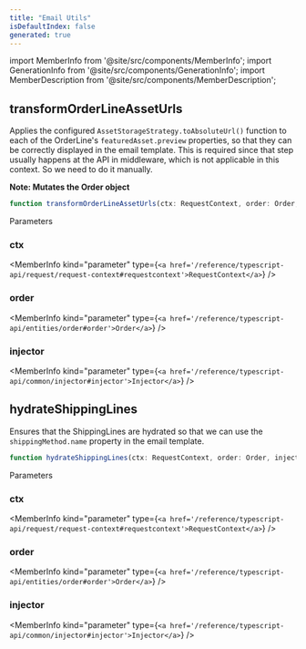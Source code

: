 ```yaml
---
title: "Email Utils"
isDefaultIndex: false
generated: true
---
```

<!-- This file was generated from the Vendure source. Do not modify. Instead, re-run the "docs:build" script -->
import MemberInfo from '@site/src/components/MemberInfo';
import GenerationInfo from '@site/src/components/GenerationInfo';
import MemberDescription from '@site/src/components/MemberDescription';


## transformOrderLineAssetUrls

<GenerationInfo sourceFile="packages/email-plugin/src/handler/default-email-handlers.ts" sourceLine="101" packageName="@vendure/email-plugin" />

Applies the configured `AssetStorageStrategy.toAbsoluteUrl()` function to each of the
OrderLine's `featuredAsset.preview` properties, so that they can be correctly displayed
in the email template.
This is required since that step usually happens at the API in middleware, which is not
applicable in this context. So we need to do it manually.

**Note: Mutates the Order object**

```ts title="Signature"
function transformOrderLineAssetUrls(ctx: RequestContext, order: Order, injector: Injector): Order
```
Parameters

### ctx

<MemberInfo kind="parameter" type={`<a href='/reference/typescript-api/request/request-context#requestcontext'>RequestContext</a>`} />

### order

<MemberInfo kind="parameter" type={`<a href='/reference/typescript-api/entities/order#order'>Order</a>`} />

### injector

<MemberInfo kind="parameter" type={`<a href='/reference/typescript-api/common/injector#injector'>Injector</a>`} />



## hydrateShippingLines

<GenerationInfo sourceFile="packages/email-plugin/src/handler/default-email-handlers.ts" sourceLine="122" packageName="@vendure/email-plugin" />

Ensures that the ShippingLines are hydrated so that we can use the
`shippingMethod.name` property in the email template.

```ts title="Signature"
function hydrateShippingLines(ctx: RequestContext, order: Order, injector: Injector): Promise<ShippingLine[]>
```
Parameters

### ctx

<MemberInfo kind="parameter" type={`<a href='/reference/typescript-api/request/request-context#requestcontext'>RequestContext</a>`} />

### order

<MemberInfo kind="parameter" type={`<a href='/reference/typescript-api/entities/order#order'>Order</a>`} />

### injector

<MemberInfo kind="parameter" type={`<a href='/reference/typescript-api/common/injector#injector'>Injector</a>`} />

